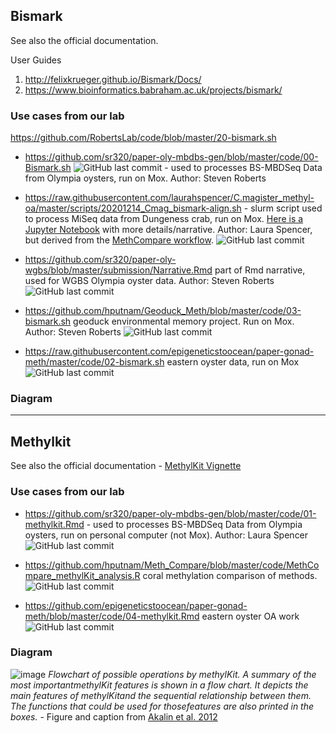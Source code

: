 
## Bismark

See also the official documentation.

User Guides

1) <http://felixkrueger.github.io/Bismark/Docs/>       
2) <https://www.bioinformatics.babraham.ac.uk/projects/bismark/>


### Use cases from our lab

https://github.com/RobertsLab/code/blob/master/20-bismark.sh

- <https://github.com/sr320/paper-oly-mbdbs-gen/blob/master/code/00-Bismark.sh> ![GitHub last commit](https://img.shields.io/github/last-commit/sr320/paper-oly-mbdbs-gen) -  used to processes BS-MBDSeq Data from Olympia oysters, run on Mox. Author: Steven Roberts 

- https://raw.githubusercontent.com/laurahspencer/C.magister_methyl-oa/master/scripts/20201214_Cmag_bismark-align.sh - slurm script used to process MiSeq data from Dungeness crab, run on Mox. [Here is a Jupyter Notebook](https://github.com/laurahspencer/C.magister_methyl-oa/blob/master/notebooks/MBD-01%20Processing%20QC%20MiSeq%20data.ipynb) with more details/narrative. Author: Laura Spencer, but derived from the [MethCompare workflow](https://github.com/hputnam/Meth_Compare). ![GitHub last commit](https://img.shields.io/github/last-commit/laurahspencer/C.magister_methyl-oa)

- https://github.com/sr320/paper-oly-wgbs/blob/master/submission/Narrative.Rmd part of Rmd narrative, used for WGBS Olympia oyster data. Author: Steven Roberts ![GitHub last commit](https://img.shields.io/github/last-commit/sr320/paper-oly-wgbs)

- https://github.com/hputnam/Geoduck_Meth/blob/master/code/03-bismark.sh geoduck environmental memory project. Run on Mox. Author: Steven Roberts ![GitHub last commit](https://img.shields.io/github/last-commit/hputnam/Geoduck_Meth)

- https://raw.githubusercontent.com/epigeneticstoocean/paper-gonad-meth/master/code/02-bismark.sh eastern oyster data, run on Mox ![GitHub last commit](https://img.shields.io/github/last-commit/epigeneticstoocean/paper-gonad-meth)



### Diagram 

---

## Methylkit

See also the official documentation - [MethylKit Vignette](https://bioconductor.org/packages/release/bioc/vignettes/methylKit/inst/doc/methylKit.html)


### Use cases from our lab

- https://github.com/sr320/paper-oly-mbdbs-gen/blob/master/code/01-methylkit.Rmd - used to processes BS-MBDSeq Data from Olympia oysters, run on personal computer (not Mox). Author: Laura Spencer ![GitHub last commit](https://img.shields.io/github/last-commit/sr320/paper-oly-mbdbs-gen)

- https://github.com/hputnam/Meth_Compare/blob/master/code/MethCompare_methylKit_analysis.R coral methylation comparison of methods. ![GitHub last commit](https://img.shields.io/github/last-commit/hputnam/Meth_Compare)

- https://github.com/epigeneticstoocean/paper-gonad-meth/blob/master/code/04-methylkit.Rmd eastern oyster OA work ![GitHub last commit](https://img.shields.io/github/last-commit/epigeneticstoocean/paper-gonad-meth)

### Diagram

![image](https://user-images.githubusercontent.com/17264765/131020085-f32e8a51-9a29-474c-aa56-2fa599e006d9.png)
_Flowchart of possible operations by methylKit. A summary of the most importantmethylKit features is shown in a flow chart. It depicts the main features of methylKitand the sequential relationship between them. The functions that could be used for thosefeatures are also printed in the boxes._ - Figure and caption from [Akalin et al. 2012](https://doi.org/10.1186/gb-2012-13-10-r87) 




